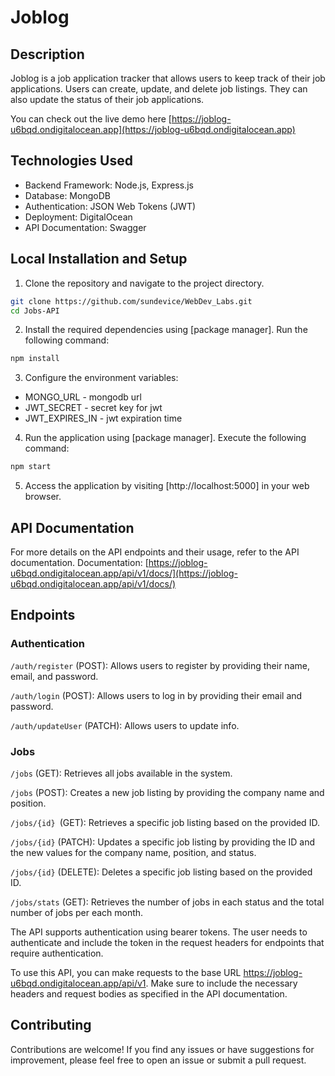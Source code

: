 # Joblog

## Description

Joblog is a job application tracker that allows users to keep track of their job applications. Users can create, update, and delete job listings. They can also update the status of their job applications.

You can check out the live demo here [https://joblog-u6bqd.ondigitalocean.app](https://joblog-u6bqd.ondigitalocean.app)

## Technologies Used

- Backend Framework: Node.js, Express.js
- Database: MongoDB
- Authentication: JSON Web Tokens (JWT)
- Deployment: DigitalOcean
- API Documentation: Swagger

## Local Installation and Setup

1. Clone the repository and navigate to the project directory.

```bash
git clone https://github.com/sundevice/WebDev_Labs.git
cd Jobs-API
```

2. Install the required dependencies using [package manager]. Run the following command:

```bash
npm install
```

3. Configure the environment variables:

- MONGO_URL - mongodb url
- JWT_SECRET - secret key for jwt
- JWT_EXPIRES_IN - jwt expiration time

4. Run the application using [package manager]. Execute the following command:

```bash
npm start
```

5. Access the application by visiting [http://localhost:5000] in your web browser.

## API Documentation

For more details on the API endpoints and their usage, refer to the API documentation.
Documentation: [https://joblog-u6bqd.ondigitalocean.app/api/v1/docs/](https://joblog-u6bqd.ondigitalocean.app/api/v1/docs/)

## Endpoints

### Authentication

`/auth/register` (POST): Allows users to register by providing their name, email, and password.

`/auth/login` (POST): Allows users to log in by providing their email and password.

`/auth/updateUser` (PATCH): Allows users to update info.

### Jobs

`/jobs` (GET): Retrieves all jobs available in the system.

`/jobs` (POST): Creates a new job listing by providing the company name and position.

`/jobs/{id} `(GET): Retrieves a specific job listing based on the provided ID.

`/jobs/{id}` (PATCH): Updates a specific job listing by providing the ID and the new values for the company name, position, and status.

`/jobs/{id}` (DELETE): Deletes a specific job listing based on the provided ID.

`/jobs/stats` (GET): Retrieves the number of jobs in each status and the total number of jobs per each month.

The API supports authentication using bearer tokens. The user needs to authenticate and include the token in the request headers for endpoints that require authentication.

To use this API, you can make requests to the base URL https://joblog-u6bqd.ondigitalocean.app/api/v1. Make sure to include the necessary headers and request bodies as specified in the API documentation.

## Contributing

Contributions are welcome! If you find any issues or have suggestions for improvement, please feel free to open an issue or submit a pull request.
